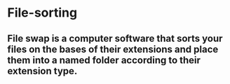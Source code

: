 # File-sorting

## File swap is a computer software that sorts your files on the bases of their extensions and place them into a named folder according to their extension type.
